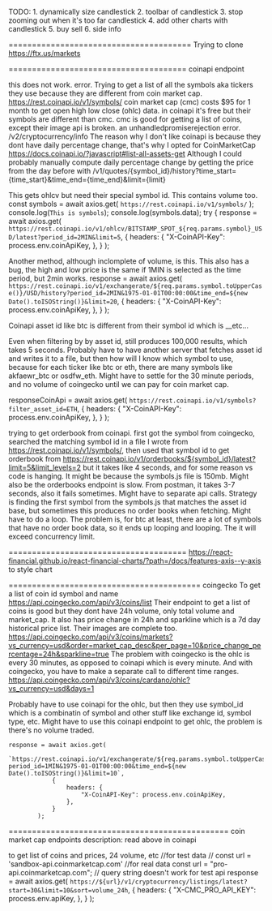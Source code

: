 TODO:
	1. dynamically size candlestick
	2. toolbar of candlestick
	3. stop zooming out when it's too far candlestick
	4. add other charts with candlestick
	5. buy sell
	6. side info


=======================================
Trying to clone https://ftx.us/markets

======================================
coinapi endpoint

this does not work. error. Trying to get a list of all the symbols aka tickers they use because they are different from coin market cap.
https://rest.coinapi.io/v1/symbols/
coin market cap (cmc) costs $95 for 1 month to get open high low close (ohlc) data.
in coinapi it's free but their symbols are different than cmc.
cmc is good for getting a list of coins, except their image api is broken. an unhandledpromiserejection error.
/v2/cryptocurrency/info
The reason why I don't like coinapi is because they dont have daily percentage change, that's why I opted for CoinMarketCap
https://docs.coinapi.io/?javascript#list-all-assets-get
Although I could probably manually compute daily percentage change by getting the price from the day before with 
/v1/quotes/{symbol_id}/history?time_start={time_start}&time_end={time_end}&limit={limit}


This gets ohlcv but need their special symbol id. This contains volume too.
		const symbols = await axios.get(
			`https://rest.coinapi.io/v1/symbols/`
		);
		console.log(`This is symbols`);
		console.log(symbols.data);
		try {
			response = await axios.get(
				`https://rest.coinapi.io/v1/ohlcv/BITSTAMP_SPOT_${req.params.symbol}_USD/latest?period_id=2MIN&limit=5`,
				{
					headers: {
						"X-CoinAPI-Key": process.env.coinApiKey,
					},
				}
			);


Another method, although inclomplete of volume, is this. This also has a bug, the high and low price is the same if 1MIN is selected as the time period, but 2min works.
response = await axios.get(
				`https://rest.coinapi.io/v1/exchangerate/${req.params.symbol.toUpperCase()}/USD/history?period_id=2MIN&1975-01-01T00:00:00&time_end=${new Date().toISOString()}&limit=20`,
				{
					headers: {
						"X-CoinAPI-Key": process.env.coinApiKey,
					},
				}
			);


Coinapi asset id like btc is different from their symbol id which is <exchange>_<assetid>_etc...


Even when filtering by by asset id, still produces 100,000 results, which takes 5 seconds. Probably have to have another server that fetches asset id and writes it to a file, but then how will I know which symbol to use, because for each ticker like btc or eth, there are many symbols like akfaewr_btc or osdfw_eth. Might have to settle for the 30 minute periods, and no volume of coingecko until we can pay for coin market cap.

responseCoinApi = await axios.get(
				`https://rest.coinapi.io/v1/symbols?filter_asset_id=ETH`,
				{
					headers: {
						"X-CoinAPI-Key": process.env.coinApiKey,
					},
				}
			);



trying to get orderbook from coinapi. first got the symbol from coingecko, searched the matching symbol id in a file I wrote from https://rest.coinapi.io/v1/symbols/, then used that symbol id to get orderbook from 
https://rest.coinapi.io/v1/orderbooks/${symbol_id}/latest?limit=5&limit_levels=2
but it takes like 4 seconds, and for some reason vs code is hanging. It might be because the symbols.js file is 150mb. Might also be the orderbooks endpoint is slow. From postman, it takes 3-7 seconds, also it fails sometimes. Might have to separate api calls. Strategy is finding the first symbol from the symbols.js that matches the asset id base, but sometimes this produces no order books when fetching. Might have to do a loop.
The problem is, for btc at least, there are a lot of symbols that have no order book data, so it ends up looping and looping. The it will exceed concurrency limit.

======================================
https://react-financial.github.io/react-financial-charts/?path=/docs/features-axis--y-axis
to style chart


=========================================
coingecko
To get a list of coin id symbol and name
https://api.coingecko.com/api/v3/coins/list
Their endpoint to get a list of coins is good but they dont have 24h volume, only total volume and market_cap. It also has price change in 24h and sparkline which is a 7d day historical price list. Their images are complete too.
https://api.coingecko.com/api/v3/coins/markets?vs_currency=usd&order=market_cap_desc&per_page=10&price_change_percentage=24h&sparkline=true
The problem with coingecko is the ohlc is every 30 minutes, as opposed to coinapi which is every minute. And with coingecko, you have to make a separate call to different time ranges.
https://api.coingecko.com/api/v3/coins/cardano/ohlc?vs_currency=usd&days=1

Probably have to use coinapi for the ohlc, but then they use symbol_id which is a combinatin of symbol and other stuff like exchange id, symbol type, etc.
Might have to use this coinapi endpoint to get ohlc, the problem is there's no volume traded.

	response = await axios.get(
				`https://rest.coinapi.io/v1/exchangerate/${req.params.symbol.toUpperCase()}/USD/history?period_id=1MIN&1975-01-01T00:00:00&time_end=${new Date().toISOString()}&limit=10`,
				{
					headers: {
						"X-CoinAPI-Key": process.env.coinApiKey,
					},
				}
			);



===============================================
coin market cap endpoints
description: read above in coinapi

to get list of coins and prices, 24 volume, etc
//for test data
			// const url = 'sandbox-api.coinmarketcap.com'
			//for real data
			const url = "pro-api.coinmarketcap.com";
			// query string doesn't work for test api
			response = await axios.get(
				`https://${url}/v1/cryptocurrency/listings/latest?start=30&limit=10&sort=volume_24h`,
				{
					headers: {
						"X-CMC_PRO_API_KEY": process.env.apiKey,
					},
				}
			);